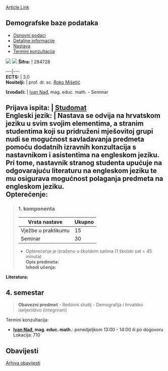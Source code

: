 [Article Link](https://www.fhs.hr/predmet/dbp_b)

## Demografske baze podataka
  * [Osnovni podaci](https://www.fhs.hr/predmet/dbp_b#v1id-523729_471498_1_0 "Osnovni podaci")
  * [Detaljne informacije](https://www.fhs.hr/predmet/dbp_b#v1id-523729_471498_1_1 "Detaljne informacije")
  * [Nastava](https://www.fhs.hr/predmet/dbp_b#v1id-523729_471498_1_2 "Nastava")
  * [Termini konzultacija](https://www.fhs.hr/predmet/dbp_b#v1id-523729_471498_1_3 "Termini konzultacija")


[![](https://www.fhs.hr/img/flags/gif/hr.gif)](https://www.fhs.hr/predmet/dbp_b) [![](https://www.fhs.hr/img/flags/gif/gb.gif)](https://www.fhs.hr/en/course/demdat_b)
**Šifra:** |  284728  
  
---|---  
**ECTS:** |  3.0   
**Nositelji:** |  prof. dr. sc. [Roko Mišetić](https://www.fhs.hr/djelatnik/roko.misetic)   
  
**Izvođači:** |  [Ivan Nađ](https://www.fhs.hr/djelatnik/ivan.nadj), mag. educ. math. - Seminar  
  
**Prijava ispita:** |  [Studomat](http://www.isvu.hr/studomat)  
**Engleski jezik:** |  Nastava se odvija na hrvatskom jeziku u svim svojim elementima, a stranim studentima koji su pridruženi mješovitoj grupi nudi se mogućnost savladavanja predmeta pomoću dodatnih izravnih konzultacija s nastavnikom i asistentima na engleskom jeziku. Pri tome, nastavnik stranog studenta upućuje na odgovarajuću literaturu na engleskom jeziku te mu osigurava mogućnost polaganja predmeta na engleskom jeziku.   
**Opterećenje:**  
---  
> ### 1. komponenta
> | Vrsta nastave | Ukupno  
> ---|---  
> Vježbe u praktikumu | 15  
> Seminar | 30  
> * Opterećenje je izraženo u školskim satima (1 školski sat = 45 minuta)   
**Opis predmeta:**  
> **Ishodi učenja:**  

  
**Literatura:**  

  
**4. semestar**  
---  
> **Obavezni predmet** - Redovni studij - Demografija i hrvatsko iseljeništvo (integrirani)  
>   
Termini konzultacija: 
  * **[Ivan Nađ](https://www.fhs.hr/djelatnik/ivan.nadj), mag. educ. math.**: 
ponedjeljkom 13:00 - 14:00 ili po dogovoru
Lokacija: 710 


## Obavijesti
[Arhiva obavijesti](https://www.fhs.hr/predmet/dbp_b?@=21tuf#news_132367 "Arhiva obavijesti")
